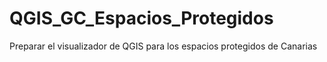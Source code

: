 # QGIS_GC_Espacios_Protegidos

Preparar el visualizador de QGIS para los espacios protegidos de Canarias
